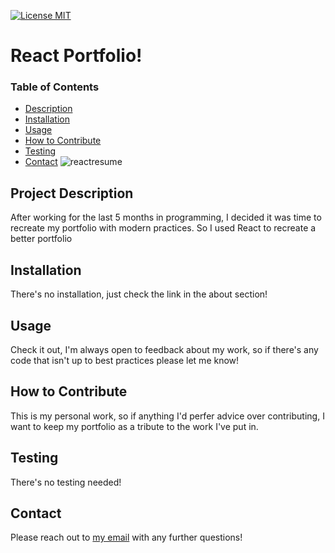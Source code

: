 [![License MIT](https://img.shields.io/badge/license-MIT-green)](https://choosealicense.com/licenses/mit/)

  # React Portfolio!

  ### Table of Contents 
  - [Description](#project-description)
  - [Installation](#installation)
  - [Usage](#usage)
  - [How to Contribute](#how-to-contribute)
  - [Testing](#testing)
  - [Contact](#contact)
![reactresume](https://github.com/Shadowasders/React-Portfolio/assets/99014955/fd7ad8c7-5689-4542-9016-d4cedbe13400)


  ## Project Description
  After working for the last 5 months in programming, I decided it was time to recreate my portfolio with modern practices. So I used React to recreate a better portfolio

  ## Installation
  There's no installation, just check the link in the about section!

  ## Usage
  Check it out, I'm always open to feedback about my work, so if there's any code that isn't up to best practices please let me know!

  ## How to Contribute
  This is my personal work, so if anything I'd perfer advice over contributing, I want to keep my portfolio as a tribute to the work I've put in.

  ## Testing
  There's no testing needed!

  ## Contact
  Please reach out to [my email](mailto:aubreyasdersmckinney@gmail.com) with any further questions!
